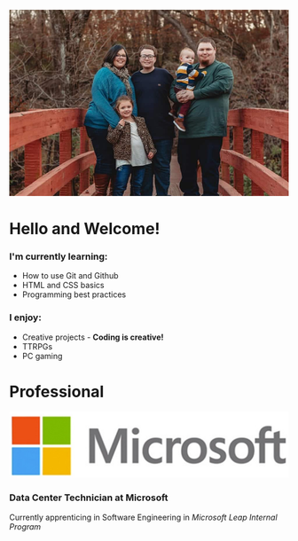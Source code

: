 ![Photo of Adam and his family](images/family.jpg)

# **Hello and Welcome!**

### I'm currently learning:
* How to use Git and Github
* HTML and CSS basics
* Programming best practices

### I enjoy:
* Creative projects - **Coding is creative!**
* TTRPGs
* PC gaming

# Professional
![Microsoft logo](images/microsoft-logo.jpg)
### Data Center Technician at Microsoft
Currently apprenticing in Software Engineering in _Microsoft Leap Internal Program_


<!--
**tabatson/tabatson** is a ✨ _special_ ✨ repository because its `README.md` (this file) appears on your GitHub profile.

Here are some ideas to get you started:

- 🔭 I’m currently working on ...
- 🌱 I’m currently learning ...
- 👯 I’m looking to collaborate on ...
- 🤔 I’m looking for help with ...
- 💬 Ask me about ...
- 📫 How to reach me: ...
- 😄 Pronouns: ...
- ⚡ Fun fact: ...
-->

